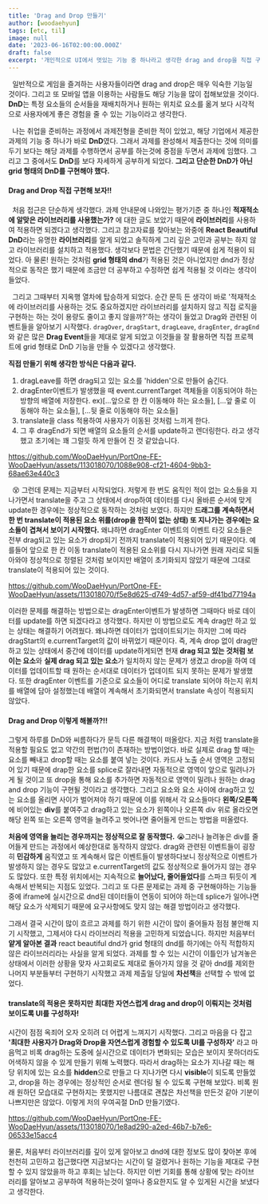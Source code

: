 ```yaml
---
title: 'Drag and Drop 만들기'
author: [woodaehyun]
tags: [etc, til]
image: null
date: '2023-06-16T02:00:00.000Z'
draft: false
excerpt: '개인적으로 UI에서 멋있는 기능 중 하나라고 생각한 drag and drop을 직접 구현해보았다. React Beautiful DnD와 같은 라이브러리를 사용하는 간단한 방법도 있지만 직접 구현해보는 과정에서 겪었던 경험들을 정리해 보려고 한다.'
---
```


&nbsp;&nbsp;일반적으로 게임을 즐겨하는 사용자들이라면 drag and drop은 매우 익숙한 기능일 것이다. 그리고 또 모바일 앱을 이용하는 사람들도 해당 기능을 많이 접해보았을 것이다. **DnD**는 특정 요소들의 순서들을 재배치하거나 원하는 위치로 요소를 옮겨 보다 시각적으로 사용자에게 좋은 경험을 줄 수 있는 기능이라고 생각한다.

&nbsp;&nbsp;나는 취업을 준비하는 과정에서 과제전형을 준비한 적이 있었고, 해당 기업에서 제공한 과제의 기능 중 하나가 바로 **DnD**였다. 그래서 과제를 완성해서 제출한다는 것에 의미를 두기 보다는 해당 과제를 수행하면서 공부를 하는것에 중점을 두면서 과제에 임했다. 그리고 그 중에서도 **DnD**를 보다 자세하게 공부하게 되었다. **그리고 단순한 DnD가 아닌 grid 형태의 DnD를 구현해야 했다.**

#### Drag and Drop 직접 구현해 보자!!

&nbsp;&nbsp;처음 접근은 단순하게 생각했다. 과제 안내문에 나와있는 평가기준 중 하나인 **적재적소에 알맞은 라이브러리를 사용했는가?** 에 대한 글도 보았기 때문에 **라이브러리**를 사용하여 적용하면 되겠다고 생각했다. 그리고 참고자료를 찾아보는 와중에 **React Beautiful DnD**라는 유명한 **라이브러리**를 알게 되었고 솔직하게 그리 깊은 고민과 공부는 하지 않고 라이브러리를 설치하고 적용했다. 생각보다 문법은 간단했기 때문에 쉽게 적용이 되었다. 아 물론! 원하는 것처럼 **grid 형태의 dnd**가 적용된 것은 아니었지만 dnd가 정상적으로 동작은 했기 때문에 조금만 더 공부하고 수정하면 쉽게 적용될 것 이라는 생각이 들었다.

&nbsp;&nbsp;그리고 그때부터 지옥행 열차에 탑승하게 되었다. 순간 문득 든 생각이 바로 '적재적소에 라이브러리를 사용하는 것도 중요하겠지만 라이브러리를 설치하지 않고 직접 로직을 구현하는 하는 것이 용량도 줄이고 좋지 않을까?'하는 생각이 들었고 Drag와 관련된 이벤트들을 알아보기 시작했다. `dragOver`, `dragStart`, `dragLeave`, `dragEnter`, `dragEnd`와 같은 많은 **Drag Event**들을 제대로 알게 되었고 이것들을 잘 활용하면 직접 프로젝트에 grid 형태로 DnD 기능을 만들 수 있겠다고 생각했다.

**직접 만들기 위해 생각한 방식은 다음과 같다.**

1. dragLeave를 하면 drag되고 있는 요소를 'hidden'으로 만들어 숨긴다.
2. dragEnter이벤트가 발생했을 때 event.currentTarget 객체들을 이동되어야 하는 방향의 배열에 저장한다. ex)[...앞으로 한 칸 이동해야 하는 요소들], [...앞 줄로 이동해야 하는 요소들], [...뒷 줄로 이동해야 하는 요소들]
3. translate을 class 적용하여 사용자가 이동된 것처럼 느끼게 한다.
4. 그 후 dragEnd가 되면 배열의 요소들의 순서를 update하고 렌더링한다.
   라고 생각했고 초기에는 꽤 그럴듯 하게 만들어 진 것 같았습니다.

https://github.com/WooDaeHyun/PortOne-FE-WooDaeHyun/assets/113018070/1088e908-cf21-4604-9bb3-68ae63e440c3

&nbsp;&nbsp;😵 그런데 문제는 지금부터 시작되었다. 저렇게 한 번도 움직인 적이 없는 요소들을 지나가면서 translate을 주고 그 상태에서 drop하여 데이터를 다시 올바른 순서에 맞게 update한 경우에는 정상적으로 동작하는 것처럼 보였다. 하지만 **드래그를 계속하면서 한 번 translate이 적용된 요소 위를(drop을 한적이 없는 상태) 또 지나가는 경우에는 요소들이 겹쳐서 보이기 시작했다.** 왜냐하면 dragEnter 이벤트의 이벤트 타깃 요소들은 전부 drag되고 있는 요소가 drop되기 전까지 translate이 적용되어 있기 때문이다. 예를들어 앞으로 한 칸 이동 translate이 적용된 요소위를 다시 지나가면 원래 자리로 되돌아와야 정상적으로 정렬된 것처럼 보이지만 배열이 초기화되지 않았기 때문에 그대로 translate이 적용되어 있는 것이다.

https://github.com/WooDaeHyun/PortOne-FE-WooDaeHyun/assets/113018070/f5e8d625-d749-4d57-af59-df41bd77194a

이러한 문제를 해결하는 방법으로는 dragEnter이벤트가 발생하면 그때마다 바로 데이터를 update를 하면 되겠다라고 생각했다. 하지만 이 방법으로도 계속 drag만 하고 있는 상태는 해결하기 어려웠다. 왜냐하면 데이터가 업데이트되기는 하지만 그에 따라 dragStart의 e.currentTarget의 값이 바뀌었기 때문이다. 즉, 계속 drop 없이 drag만 하고 있는 상태에서 중간에 데이터를 update하게되면 현재 **drag 되고 있는 것처럼 보이는 요소**와 **실제 drag 되고 있는 요소**가 일치하지 않는 문제가 생겼고 drop을 하여 데이터를 업데이트할 때 원하는 순서대로 데이터가 업데이트 되지 못하는 문제가 발생했다. 또한 dragEnter 이벤트를 기준으로 요소들이 어디로 translate 되어야 하는지 위치를 배열에 담아 설정했는데 배열이 계속해서 초기화되면서 translate 속성이 적용되지 않았다.

#### Drag and Drop 이렇게 해볼까?!!

그렇게 하루를 DnD와 씨름하다가 문득 다른 해결책이 떠올랐다. 지금 처럼 translate을 적용할 필요도 없고 약간의 편법(?)이 존재하는 방법이었다. 바로 실제로 drag 할 때는 요소를 빼내고 drop할 때는 요소를 붙여 넣는 것이다. 카드사 노출 순서 영역은 고정되어 있기 때문에 drap한 요소를 splice로 잘라내면 자동적으로 영역이 앞으로 밀려나가게 될 것이고 또 drop을 통해 요소를 추가하면 자동적으로 영역이 밀려나 원하는 drag and drop 기능이 구현될 것이라고 생각했다. 그리고 요소와 요소 사이에 drag하고 있는 요소를 올리면 사이가 벌어져야 하기 때문에 이를 위해서 각 요소들마다 **왼쪽/오른쪽**에 비어있는 **div**를 붙여주고 drag하고 있는 요소가 왼쪽이나 오른쪽 div 위로 올라오면 해당 왼쪽 또는 오른쪽 영역을 늘려주고 벗어나면 줄어들게 만드는 방법을 떠올렸다.

**처음에 영역을 늘리는 경우까지는 정상적으로 잘 동작했다.** 😭그러나 늘려놓은 div를 줄어들게 만드는 과정에서 예상한대로 동작하지 않았다. drag와 관련된 이벤트들이 굉장히 **민감하게** 움직였고 또 계속해서 많은 이벤트들이 발생하다보니 정상적으로 이벤트가 발생하지 않는 경우도 많았고 e.currentTarget의 값도 정상적으로 들어가지 않는 경우도 많았다. 또한 특정 위치에서는 지속적으로 **늘어났다, 줄어들었다**를 스파크 튀듯이 계속해서 반복되는 지점도 있었다. 그리고 또 다른 문제로는 과제 중 구현해야하는 기능들 중에 iframe에 실시간으로 dnd된 데이터들이 연동이 되어야 하는데 splice가 일어나면 해당 요소가 삭제되기 때문에 요구사항에도 맞지 않는 해결 방법이라고 생각했다.

그래서 결국 시간이 많이 흐르고 과제를 하기 위한 시간이 많이 줄어들자 점점 불안해 지기 시작했고, 그제서야 다시 라이브러리 적용을 고민하게 되었습니다. 하지만 처음부터 **얕게 알아본 결과** react beautiful dnd가 grid 형태의 dnd를 하기에는 아직 적합하지 않은 라이브러리라는 사실을 알게 되었다. 과제를 할 수 있는 시간이 이틀인가 남겨놓은 상태에서 이러한 상황을 맞자 사고회로도 제대로 돌아가지 않을 것 같아 dnd를 제외한 나머지 부분들부터 구현하기 시작했고 과제 제출일 당일에 **차선책**을 선택할 수 밖에 없었다.

#### translate의 적용은 못하지만 최대한 자연스럽게 drag and drop이 이뤄지는 것처럼 보이도록 UI를 구성하자!

시간이 점점 옥죄어 오자 오히려 더 어렵게 느껴지기 시작했다. 그리고 마음을 다 잡고 **'최대한 사용자가 Drag와 Drop을 자연스럽게 경험할 수 있도록 UI를 구성하자'** 라고 마음먹고 비록 drag하는 도중에 실시간으로 데이터가 변화되는 모습은 보이지 못하더라도 어색하지 않을 수 있게 만들기 위해 노력했다. 따라서 drag하는 요소가 지나갈 때는 해당 위치에 있는 요소를 **hidden**으로 만들고 다 지나가면 다시 **visible**이 되도록 만들었고, drop을 하는 경우에는 정상적인 순서로 렌더링 될 수 있도록 구현해 보았다. 비록 원래 원하던 모습대로 구현하지는 못했지만 나름대로 괜찮은 차선책을 만든것 같아 기분이 나쁘지만은 않았다. 이렇게 저의 우여곡절 DnD 만들기였다.

https://github.com/WooDaeHyun/PortOne-FE-WooDaeHyun/assets/113018070/1e8ad290-a2ed-46b7-b7e6-06533e15acc4

물론, 처음부터 라이브러리를 깊이 있게 알아보고 dnd에 대한 정보도 많이 찾아본 후에 천천히 고민하고 접근했다면 지금보다는 시간이 덜 걸렸거나 원하는 기능을 제대로 구현할 수 있지 않았을까 하고 후회는 남는다. 하지만 이번 기회를 통해 상황에 맞는 라이브러리를 알아보고 공부하여 적용하는것이 얼마나 중요한지도 알 수 있게된 시간을 보냈다고 생각한다.
